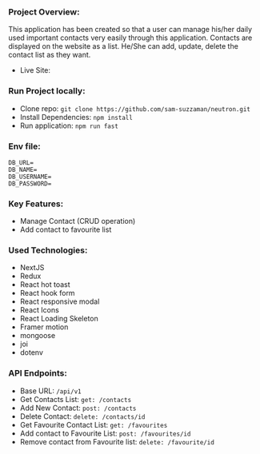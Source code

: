 ### Project Overview:

This application has been created so that a user can manage his/her daily used important contacts very easily through this application. Contacts are displayed on the website as a list. He/She can add, update, delete the contact list as they want.

-   Live Site:

### Run Project locally:

-   Clone repo: `git clone https://github.com/sam-suzzaman/neutron.git`
-   Install Dependencies: `npm install`
-   Run application: `npm run fast`

### Env file:

```
DB_URL=
DB_NAME=
DB_USERNAME=
DB_PASSWORD=
```

### Key Features:

-   Manage Contact (CRUD operation)
-   Add contact to favourite list

### Used Technologies:

-   NextJS
-   Redux
-   React hot toast
-   React hook form
-   React responsive modal
-   React Icons
-   React Loading Skeleton
-   Framer motion
-   mongoose
-   joi
-   dotenv

### API Endpoints:

-   Base URL: `/api/v1`
-   Get Contacts List: `get: /contacts`
-   Add New Contact: `post: /contacts`
-   Delete Contact: `delete: /contacts/id`
-   Get Favourite Contact List: `get: /favourites`
-   Add contact to Favourite List: `post: /favourites/id`
-   Remove contact from Favourite list: `delete: /favourite/id`
